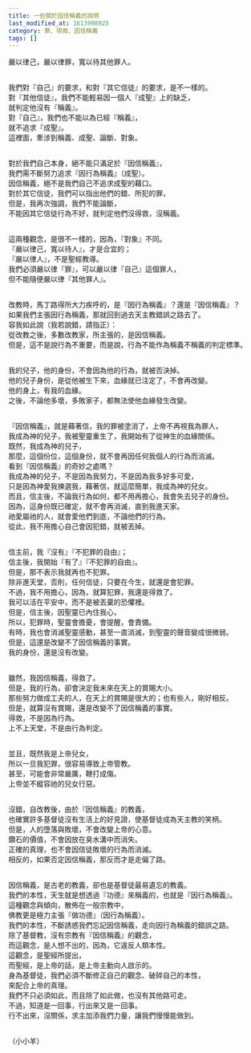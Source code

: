 ```yaml
---
title: 一些關於因信稱義的說明
last_modified_at: 1613998925
category: 罪、得救、因信稱義
tags: []
---
```


<p>嚴以律己，嚴以律罪，寬以待其他罪人。</p>

<p><br>
我們對『自己』的要求，和對『其它信徒』的要求，是不一樣的。<br>
對『其他信徒』，我們不能輕易因一個人『成聖』上的缺乏，<br>
就判定他沒有『稱義』。<br>
對『自己』，我們也不能以為已經『稱義』，<br>
就不追求『成聖』。<br>
這裡面，牽涉到稱義、成聖、論斷、對象。</p>

<p><br>
對於我們自己本身，絕不能只滿足於『因信稱義』，<br>
我們需不斷努力追求『因行為稱義』（成聖）。<br>
因信稱義，絕不是我們自己不追求成聖的藉口。<br>
對於其它信徒，我們可以指出他們的錯、所犯的罪，<br>
但是，我再次強調，我們不能論斷，<br>
不能因其它信徒行為不好，就判定他們沒得救，沒稱義。</p>

<p><br>
這兩種觀念，是很不一樣的，因為，『對象』不同。<br>
『嚴以律己，寬以待人』，才是合宜的；<br>
『嚴以律人』，不是聖經教導。<br>
我們必須嚴以律『罪』，可以嚴以律『自己』這個罪人，<br>
但不能隨便嚴以律『其他罪人』。</p>

<p><br>
改教時，馬丁路得所大力疾呼的，是『因行為稱義』？還是『因信稱義』？<br>
如果我們主張因行為稱義，那就回到過去天主教錯誤之路去了。<br>
容我如此說（我若說錯，請指正）：<br>
從改教之後，多數改教家，所主張的，是因信稱義。<br>
但是，這不是說行為不重要，而是說，行為不能作為稱義不稱義的判定標準。</p>

<p><br>
我的兒子，他的身份，不會因為他的行為，就被否決掉。<br>
他的兒子身份，是從他被生下來，血緣就已注定了，不會再改變。<br>
他的身上，有我的血緣。<br>
之後，不論他多壞，多敗家子，都無法使他血緣發生改變。</p>

<p><br>
『因信稱義』，就是藉著信，我的罪被塗消了，上帝不再視我為罪人，<br>
我成為神的兒子，我被聖靈重生了，我開始有了從神生的血緣關係。<br>
既然，我成為神的兒子，<br>
那麼，這個份位，這個身份，就不會再因任何我個人的行為而消滅。<br>
看到『因信稱義』的奇妙之處嗎？<br>
我成為神的兒子，不是因為我努力，不是因為我多好多可愛，<br>
只是因為神愛我揀選我，藉著信，就這麼簡單，我成為神的兒女。<br>
而且，信主後，不論我行為如何，都不用再擔心，我會失去兒子的身份。<br>
因為，這身份既已確定，就不會再消滅，直到我進天家。<br>
祂愛屬祂的人，就會愛他們到底，不論他們的行為。<br>
從此，我不用擔心自己會因犯錯，就被丟掉。</p>

<p><br>
信主前，我『沒有』『不犯罪的自由』；<br>
信主後，我開始『有了』『不犯罪的自由』。<br>
但是，那不表示我就再也不犯罪。<br>
除非進天堂，否則，任何信徒，只要在今生，就還是會犯罪。<br>
不過，我不用擔心，因為，就算犯罪，我還是得救了。<br>
我可以活在平安中，而不是被丟棄的恐懼裡。<br>
但是，信主後，因聖靈已內住我心，<br>
所以，犯罪時，聖靈會擔憂，會提醒，會責備。<br>
有時，我也會消滅聖靈感動，甚至一直消滅，到聖靈的聲音變成很微弱。<br>
但是，這還是改變不了因信稱義的事實。<br>
我的身份，還是沒有改變。</p>

<p><br>
雖然，我因信稱義，得救了。<br>
但是，我的行為，卻會決定我未來在天上的賞賜大小。<br>
那些努力做成工夫的人，在天上的賞賜是很大的；也有些人，剛好相反。<br>
但是，就算沒有賞賜，還是改變不了因信稱義的事實。<br>
得救，不是因為行為。<br>
上不上天堂，不是由行為判定。</p>

<p><br>
並且，既然我是上帝兒女，<br>
所以一旦我犯罪，很容易導致上帝管教。<br>
甚至，可能會非常嚴厲，鞭打成傷。<br>
上帝並不縱容祂的兒女行惡。</p>

<p><br>
沒錯，自改教後，由於『因信稱義』的教義，<br>
也確實許多基督徒沒有生活上的好見證，使基督徒成為天主教的笑柄。<br>
但是，人的墮落與敗壞，不會改變上帝的心意。<br>
鑽石的價值，不會因放在臭水溝中而消失。<br>
正確的真理，也不會因信徒敗壞的行為而消滅。<br>
相反的，如果否定因信稱義，那反而才是走偏了路。</p>

<p><br>
因信稱義，是古老的教義，卻也是基督徒最易遺忘的教義。<br>
我們的本性，天生就是想透過『功德』來稱義的，也就是『因行為稱義』。<br>
這種觀念與傾向，散佈在一般宗教中，<br>
佛教更是極力主張『做功德』（因行為稱義）。<br>
我們的本性，不斷誘惑我們忘記因信稱義，走向因行為稱義的錯誤之路。<br>
除了基督教，沒有宗教有『因信稱義』的觀念，<br>
而這觀念，是人想不出的，因為，它違反人類本性。<br>
這觀念，是聖經所提出，<br>
而聖經，是上帝的話，是上帝主動向人啟示的。<br>
身為基督徒，我們必須不斷修正自己的觀念、破碎自己的本性，<br>
來配合上帝的真理。<br>
我們不只必須如此，而且除了如此做，也沒有其他路可走。<br>
不過，知道是一回事，行出來又是一回事。<br>
行不出來，沒關係，求主加添我們力量，讓我們慢慢能做到。</p>

<p><br>
（小小羊）</p>

